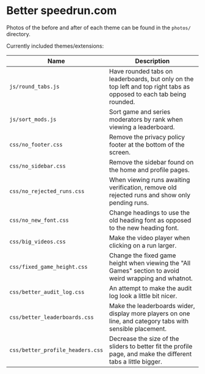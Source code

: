 # Better speedrun.com

Photos of the before and after of each theme can be found in the `photos/` directory.

Currently included themes/extensions:

| Name                             | Description                                                                                                          |
| -------------------------------- | -------------------------------------------------------------------------------------------------------------------- |
| `js/round_tabs.js`               | Have rounded tabs on leaderboards, but only on the top left and top right tabs as opposed to each tab being rounded. |
| `js/sort_mods.js`                | Sort game and series moderators by rank when viewing a leaderboard.                                                  |
| `css/no_footer.css`              | Remove the privacy policy footer at the bottom of the screen.                                                        |
| `css/no_sidebar.css`             | Remove the sidebar found on the home and profile pages.                                                              |
| `css/no_rejected_runs.css`       | When viewing runs awaiting verification, remove old rejected runs and show only pending runs.                        |
| `css/no_new_font.css`            | Change headings to use the old heading font as opposed to the new heading font.                                      |
| `css/big_videos.css`             | Make the video player when clicking on a run larger.                                                                 |
| `css/fixed_game_height.css`      | Change the fixed game height when viewing the "All Games" section to avoid weird wrapping and whatnot.               |
| `css/better_audit_log.css`       | An attempt to make the audit log look a little bit nicer.                                                            |
| `css/better_leaderboards.css`    | Make the leaderboards wider, display more players on one line, and category tabs with sensible placement.            |
| `css/better_profile_headers.css` | Decrease the size of the sliders to better fit the profile page, and make the different tabs a little bigger.        |
